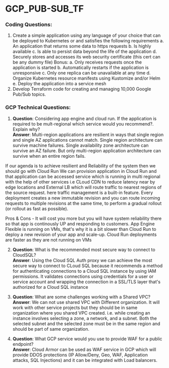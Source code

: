 # GCP_PUB-SUB_TF

### Coding Questions:
1. Create a simple application using any language of your choice that can be deployed to
Kubernetes or and satisfies the following requirements
a. An application that returns some data to https requests
b. Is highly available
c. Is able to persist data beyond the life of the application
d. Securely stores and accesses its web security certificate (this cert can be any
dummy file)
Bonus:
a. Only receives requests once the application is started
b. Automatically restarts if the application is unresponsive
c. Only one replica can be unavailable at any time
d. Organize Kubernetes resource manifests using Kustomize and/or Helm
e. Deploy the application into a service mesh
2. Develop Terraform code for creating and managing 10,000 Google Pub/Sub topics.

### GCP Technical Questions:
1. <b>Question</b>: Considering app engine and cloud run. If the application is required to be mult-regional which service would you recommend?. Explain why? <br />
<b>Answer</b>:  Multi-region applications are resilient in ways that single region and single AZ applications cannot match. Single region architecture can survive machine failures. Single availability zone architecture can survive an AZ failure. But only multi-region application architecture can survive when an entire region fails.

If our agenda is to achieve resilient and Reliability of the system then we should go with Cloud Run We can provision application in Cloud Run and that application can be accessed service which is running in multi regional with the help of other services i.e CLoud CDN to reduce latency near by edge locations and External LB which will route traffic to nearest regions of the source request.  here traffic management is a built-in feature. Every deployment creates a new immutable revision and you can route incoming requests to multiple revisions at the same time, to perform a gradual rollout (or rollout as fast as possible).

Pros & Cons - It will cost you more but you will have system reliability there so that app is continously UP and responding to customers. App Engine Flexible is running on VMs, that's why it is a bit slower than Cloud Run to deploy a new revision of your app and scale-up. Cloud Run deployments are faster as they are not running on VMs



2. <b>Question</b>: What is the recommended most secure way to connect to CloudSQL? <br />
<b>Answer</b>: Using the Cloud SQL Auth proxy we can achieve the most secure way to connect to CLoud SQL because it recommends a method for authenticating connections to a Cloud SQL instance by using IAM permissions. It validates connections using credentials for a user or service account and wrapping the connection in a SSL/TLS layer that's authorized for a Cloud SQL instance


3. <b>Question</b>: What are some challenges working with a Shared VPC? <br />
<b>Answer</b>: We can not use shared VPC with Different organization. It will work with other service projects but they should be in same organization where you shared VPC created. i.e. while creating an instance involves selecting a zone, a network, and a subnet. Both the selected subnet and the selected zone must be in the same region and should be part of same organization. 

 
4. <b>Question</b>: What GCP service would you use to provide WAF for a public endpoint? <br />
<b>Answer</b>: Cloud Armor can be used as WAF service in GCP which will provide DDOS protections (IP Allow/Deny, Geo, WAF, Application attacks, SQL Injections) and it can be integrated with Load balancers. 
